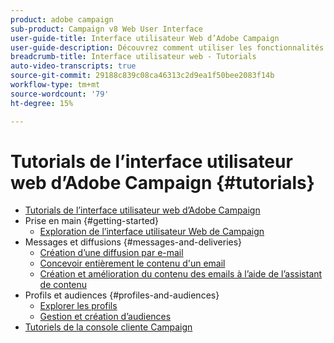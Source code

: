 ```yaml
---
product: adobe campaign
sub-product: Campaign v8 Web User Interface
user-guide-title: Interface utilisateur Web d’Adobe Campaign
user-guide-description: Découvrez comment utiliser les fonctionnalités de l’interface utilisateur web d’Adobe Campaign.
breadcrumb-title: Interface utilisateur web - Tutorials
auto-video-transcripts: true
source-git-commit: 29188c839c08ca46313c2d9ea1f50bee2083f14b
workflow-type: tm+mt
source-wordcount: '79'
ht-degree: 15%

---
```



# Tutorials de l’interface utilisateur web d’Adobe Campaign {#tutorials}

+ [Tutorials de l’interface utilisateur web d’Adobe Campaign](/help/ac-web-learn-main/overview.md)
+ Prise en main {#getting-started}
   + [Exploration de l’interface utilisateur Web de Campaign](/help/get-started/explore-the-web-ui.md)
+ Messages et diffusions {#messages-and-deliveries}
   + [Création d’une diffusion par e-mail](/help/deliveries/create-an-email-delivery.md)
   + [Concevoir entièrement le contenu d&#39;un email](/help/design-the-delivery/create-email-content-from-scratch.md)
   + [Création et amélioration du contenu des emails à l’aide de l’assistant de contenu](/help/design-the-delivery/create-and-improve-email-content-with-the-content-assistant.md)
+ Profils et audiences {#profiles-and-audiences}
   + [Explorer les profils](/help/profiles-and-audiences/explore-profiles.md)
   + [Gestion et création d’audiences](/help/profiles-and-audiences/manage-and-build-audiences.md)
+ [Tutoriels de la console cliente Campaign](https://experienceleague.adobe.com/docs/campaign-learn/tutorials/overview.html?lang=fr)
